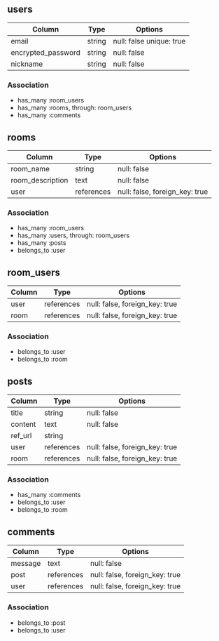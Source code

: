 ## users

|Column               |Type    |Options                   |
| ------------------- | ------ | -----------------------  |
| email               | string | null: false unique: true |
| encrypted_password  | string | null: false              |
| nickname            | string | null: false              |

### Association
- has_many :room_users
- has_many :rooms, through: room_users
- has_many :comments


## rooms

| Column                    | Type       | Options                        |
| ------------------------- | ---------- | ------------------------------ |
| room_name                 | string     | null: false                    |
| room_description          | text       | null: false                    |
| user                      | references | null: false, foreign_key: true |

### Association
- has_many :room_users
- has_many :users, through: room_users
- has_many :posts
- belongs_to :user


## room_users

| Column  | Type       | Options                        |
| ------- | ---------- | ------------------------------ |
| user    | references | null: false, foreign_key: true |
| room    | references | null: false, foreign_key: true |

### Association
- belongs_to :user
- belongs_to :room


## posts

| Column                   | Type       | Options                        |
| ------------------------ | ---------- | ------------------------------ |
| title                    | string     | null: false                    |
| content                  | text       | null: false                    |
| ref_url                  | string     |                                |
| user                     | references | null: false, foreign_key: true |
| room                     | references | null: false, foreign_key: true |

### Association
- has_many :comments
- belongs_to :user
- belongs_to :room


## comments

| Column                   | Type       | Options                        |
| ------------------------ | ---------- | ------------------------------ |
| message                  | text       | null: false                    |
| post                     | references | null: false, foreign_key: true |
| user                     | references | null: false, foreign_key: true |

### Association
- belongs_to :post
- belongs_to :user